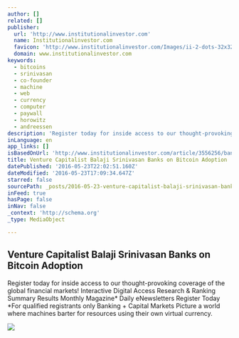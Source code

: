 ```yaml
---
author: []
related: []
publisher:
  url: 'http://www.institutionalinvestor.com'
  name: Institutionalinvestor.com
  favicon: 'http://www.institutionalinvestor.com/Images/ii-2-dots-32x32.png'
  domain: www.institutionalinvestor.com
keywords:
  - bitcoins
  - srinivasan
  - co-founder
  - machine
  - web
  - currency
  - computer
  - paywall
  - horowitz
  - andreessen
description: 'Register today for inside access to our thought-provoking coverage of the global financial markets! Interactive Digital Access Research & Ranking Summary Results Monthly Magazine* Daily eNewsletters Register Today *For qualified registrants only Banking + Capital Markets Picture a world where machines barter for resources using their own virtual currency.'
inLanguage: en
app_links: []
isBasedOnUrl: 'http://www.institutionalinvestor.com/article/3556256/banking-and-capital-markets-trading-and-technology/venture-capitalist-balaji-srinivasan-banks-on-bitcoin-adoption.html'
title: Venture Capitalist Balaji Srinivasan Banks on Bitcoin Adoption
datePublished: '2016-05-23T22:02:51.160Z'
dateModified: '2016-05-23T17:09:34.647Z'
starred: false
sourcePath: _posts/2016-05-23-venture-capitalist-balaji-srinivasan-banks-on-bitcoin-adopti.md
inFeed: true
hasPage: false
inNav: false
_context: 'http://schema.org'
_type: MediaObject

---
```

<article style=""><h1>Venture Capitalist Balaji Srinivasan Banks on Bitcoin Adoption</h1><p>Register today for inside access to our thought-provoking coverage of the global financial markets! Interactive Digital Access Research &amp; Ranking Summary Results Monthly Magazine* Daily eNewsletters Register Today *For qualified registrants only Banking + Capital Markets Picture a world where machines barter for resources using their own virtual currency.</p><img src="http://www.institutionalinvestor.com/Images/519/96037/2016-05-balaji-srinivasan-xlg.jpg" /></article>